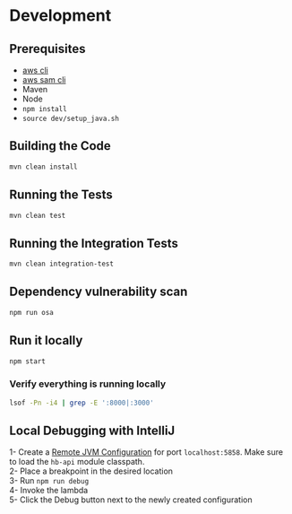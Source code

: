 # Development  

## Prerequisites  

- [aws cli](https://docs.aws.amazon.com/cli/latest/userguide/installing.html)  
- [aws sam cli](https://github.com/awslabs/aws-sam-cli/blob/develop/docs/installation.rst)  
- Maven
- Node
- `npm install`
- `source dev/setup_java.sh`

## Building the Code  

```bash
mvn clean install
```

## Running the Tests  

```bash
mvn clean test
```

## Running the Integration Tests  

```bash
mvn clean integration-test
```

## Dependency vulnerability scan  

```bash
npm run osa
```

## Run it locally  

```bash
npm start
```

### Verify everything is running locally  

```bash
lsof -Pn -i4 | grep -E ':8000|:3000'
```

## Local Debugging with IntelliJ  

1- Create a [Remote JVM Configuration](https://www.jetbrains.com/help/idea/run-debug-configuration-remote-debug.html) for port `localhost:5858`. Make sure to load the `hb-api` module classpath.  
2- Place a breakpoint in the desired location  
3- Run `npm run debug`  
4- Invoke the lambda  
5- Click the Debug button next to the newly created configuration  
